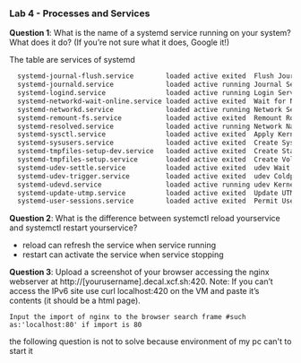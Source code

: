 ### Lab 4 - Processes and Services

<b>Question 1</b>: What is the name of a systemd service running on your system? What does it do? (If you’re not sure what it does, Google it!)

The table are services of systemd
```sh
  systemd-journal-flush.service        loaded active exited  Flush Journal to Persistent Storage
  systemd-journald.service             loaded active running Journal Service
  systemd-logind.service               loaded active running Login Service
  systemd-networkd-wait-online.service loaded active exited  Wait for Network to be Configured
  systemd-networkd.service             loaded active running Network Service
  systemd-remount-fs.service           loaded active exited  Remount Root and Kernel File Systems
  systemd-resolved.service             loaded active running Network Name Resolution
  systemd-sysctl.service               loaded active exited  Apply Kernel Variables
  systemd-sysusers.service             loaded active exited  Create System Users
  systemd-tmpfiles-setup-dev.service   loaded active exited  Create Static Device Nodes in /dev
  systemd-tmpfiles-setup.service       loaded active exited  Create Volatile Files and Directories
  systemd-udev-settle.service          loaded active exited  udev Wait for Complete Device Initialization
  systemd-udev-trigger.service         loaded active exited  udev Coldplug all Devices
  systemd-udevd.service                loaded active running udev Kernel Device Manager
  systemd-update-utmp.service          loaded active exited  Update UTMP about System Boot/Shutdown
  systemd-user-sessions.service        loaded active exited  Permit User Sessions
```
<b>Question 2</b>: What is the difference between systemctl reload yourservice and systemctl restart yourservice?
* reload can refresh the service when service running
* restart can activate the service when service stopping

<b>Question 3</b>: Upload a screenshot of your browser accessing the nginx webserver at http://[yourusername].decal.xcf.sh:420. Note: If you can’t access the IPv6 site use curl localhost:420 on the VM and paste it’s contents (it should be a html page).

`Input the import of nginx to the browser search frame #such as:'localhost:80' if import is 80 `

the following question is not to solve because environment of my pc can't to start it
